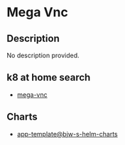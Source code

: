 # Mega Vnc

## Description

No description provided.

## k8 at home search

- [mega-vnc](https://nanne.dev/k8s-at-home-search/#/mega-vnc)

## Charts

- [app-template@bjw-s-helm-charts](https://bjw-s.github.io/helm-charts/)
